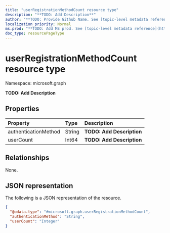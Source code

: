 ```yaml
---
title: "userRegistrationMethodCount resource type"
description: "**TODO: Add Description**"
author: "**TODO: Provide Github Name. See [topic-level metadata reference](https://msgo.azurewebsites.net/add/document/guidelines/metadata.html#topic-level-metadata)**"
localization_priority: Normal
ms.prod: "**TODO: Add MS prod. See [topic-level metadata reference](https://msgo.azurewebsites.net/add/document/guidelines/metadata.html#topic-level-metadata)**"
doc_type: resourcePageType
---
```


# userRegistrationMethodCount resource type

Namespace: microsoft.graph



**TODO: Add Description**

## Properties
|Property|Type|Description|
|:---|:---|:---|
|authenticationMethod|String|**TODO: Add Description**|
|userCount|Int64|**TODO: Add Description**|

## Relationships
None.

## JSON representation
The following is a JSON representation of the resource.
<!-- {
  "blockType": "resource",
  "@odata.type": "microsoft.graph.userRegistrationMethodCount"
}
-->
``` json
{
  "@odata.type": "#microsoft.graph.userRegistrationMethodCount",
  "authenticationMethod": "String",
  "userCount": "Integer"
}
```

